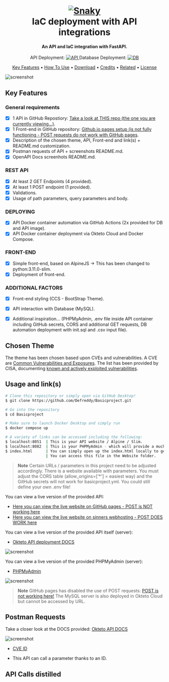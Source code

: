 <h1 align="center">
  <br>
  <a href="https://github.com/thepiyushmalhotra/thepiyushmalhotra/blob/output/github-contribution-grid-snake.svg"><img src="https://github.com/thepiyushmalhotra/thepiyushmalhotra/blob/output/github-contribution-grid-snake.svg" alt="Snaky"></a>
  <br>
  IaC deployment with API integrations
  <br>
</h1>

<h4 align="center">An API and IaC integration with FastAPI.</h4>

<p align="center">
    API Deployment:
  <a href="https://hub.docker.com/repository/docker/freds00n/basicproject" target="_blank">
    <img src="https://img.shields.io/docker/automated/freds00n/basicproject?style=for-the-badge"
         alt="API">
  </a>
    Database Deployment:
    <a href="https://hub.docker.com/repository/docker/freds00n/basicproject_db" target="_blank">
    <img src="https://img.shields.io/docker/automated/freds00n/basicproject_db?style=for-the-badge"
         alt="DB">
  </a>
</p>

<p align="center">
  <a href="#key-features">Key Features</a> •
  <a href="#how-to-use">How To Use</a> •
  <a href="#download">Download</a> •
  <a href="#credits">Credits</a> •
  <a href="#related">Related</a> •
  <a href="#license">License</a>
</p>

![screenshot](https://github.com/Defreddy/Basicproject_frederikcrauwels/blob/main/Pictures_Readme/website.png)

## Key Features

### General requirements
- [x] 1 API in GitHub Repostiory: <a href="https://github.com/Defreddy/Basicproject_frederikcrauwels" target="_blank">Take a look at THIS repo (the one you are currently viewing...)</a>.
- [x] 1 Front-end in GitHub repository: <a href="https://github.com/Defreddy/Defreddy.github.io" target="_blank">Github.io pages setup (is not fully functioning - POST requests do not work with GitHub pages</a>.
- [x] Description of the chosen theme, API, Front-end and link(s) + README.md customization.
- [x] Postman requests of API + screenshots README.md.
- [x] OpenAPI Docs screenhots README.md.

### REST API

- [x] At least 2 GET Endpoints (4 provided).
- [x] At least 1 POST endpoint (1 provided).
- [x] Validations.
- [x] Usage of path parameters, query parameters and body.

### DEPLOYING

- [x] API Docker container automation via GitHub Actions (2x provided for DB and API image).
- [x] API Docker container deployment via Okteto Cloud and Docker Compose.

### FRONT-END

- [x] Simple front-end, based on AlpineJS -> This has been changed to python:3.11.0-slim.
- [x] Deployment of front-end.

### ADDITIONAL FACTORS

- [x] Front-end styling (CCS - BootStrap Theme).
- [x] API interaction with Database (MySQL).
- [x] Additional inspiration... (PHPMyAdmin, .env file inside API container including GitHub secrets, CORS and additional GET requests, DB automation deployment with init.sql and .csv input file).


## Chosen Theme

The theme has been chosen based upon CVEs and vulnerabilities. A CVE are [Common Vulnerabilities and Exposures](https://en.wikipedia.org/wiki/Common_Vulnerabilities_and_Exposures). The list has been provided by CISA, documenting [known and actively exploited vulnerabilities](https://www.cisa.gov/known-exploited-vulnerabilities-catalog).

## Usage and link(s)

```bash
# Clone this repository or simply open via GitHub Desktop!
$ git clone https://github.com/Defreddy/Basicproject.git

# Go into the repository
$ cd Basicproject

# Make sure to launch Docker Desktop and simply run
$ docker compose up

# A variety of links can be accessed including the following:
$ localhost:8051  | This is your API website / Alpine / Slim.
$ localhost:8082  | This is your PHPMyAdmin - which will provide a much easier way of working with the MySQL DB. 
$ index.html      | You can simply open up the index.html locally to get a localhost view on your API calls!
                  | You can access this file in the Website folder.
```

> **Note**
> Certain URLs / parameters in this project need to be adjusted accordingly. There is a website available with <localhost> parameters.
> You must adjust the CORS table (allow_origins=['*'] = easiest way) and the GitHub secrets will not work for basicproject.yml. You could still define your own .env file!

You can view a live version of the provided API:
* [Here you can view the live website on GitHub pages - POST is NOT working here](https://defreddy.github.io/)
* [Here you can view the live website on sinners webhosting - POST DOES WORK here](https://frederikcrauwels.sinners.be/)

You can view a live version of the provided API itself (server):
* [Okteto API deployment DOCS](https://api-service-defreddy.cloud.okteto.net/docs)

![screenshot](https://github.com/Defreddy/Basicproject_frederikcrauwels/blob/main/Pictures_Readme/FastAPI-DOCS.png)

You can view a live version of the provided PHPMyAdmin (server):
* [PHPMyAdmin](https://phpmyadmin-defreddy.cloud.okteto.net/)

![screenshot](https://github.com/Defreddy/Basicproject_frederikcrauwels/blob/main/Pictures_Readme/CVE-Details.png)

> **Note**
> GitHub pages has disabled the use of POST requests: [POST is not working here!](https://stackoverflow.com/questions/37761926/does-github-pages-allow-http-post-method)
> The MySQL server is also deployed in Okteto Cloud but cannot be accessed by URL.

## Postman Requests

Take a closer look at the DOCS provided: [Okteto API DOCS](https://api-service-defreddy.cloud.okteto.net/docs)

![screenshot](https://github.com/Defreddy/Basicproject_frederikcrauwels/blob/main/Pictures_Readme/FastAPI-DOCS.png)

* [CVE ID](https://phpmyadmin-defreddy.cloud.okteto.net/cve/1)
- This API can call a parameter thanks to an ID.





## API Calls distilled
